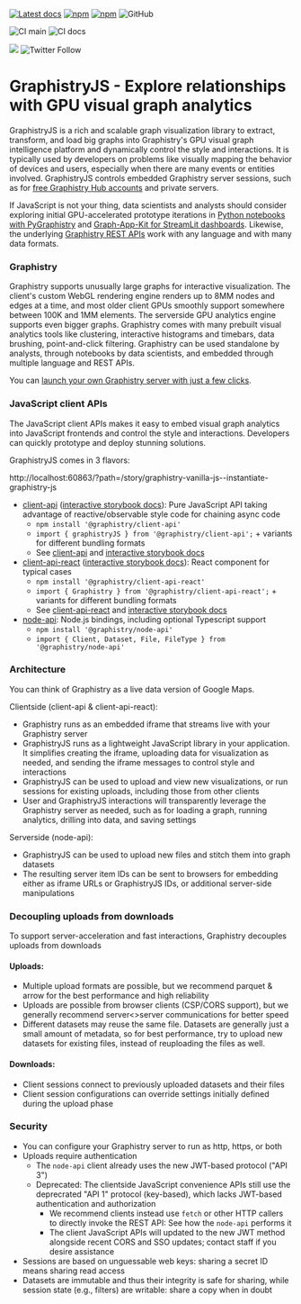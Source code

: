 [![Latest docs](https://img.shields.io/badge/docs-latest-brightgreen)](https://graphistry.github.io/graphistry-js/)
[![npm](https://img.shields.io/npm/v/@graphistry/client-api?label=%40graphistry%2Fclient-api&logo=npm)](https://www.npmjs.com/package/@graphistry/client-api)
[![npm](https://img.shields.io/npm/v/@graphistry/client-api?label=%40graphistry%2Fclient-api-react&logo=npm)](https://www.npmjs.com/package/@graphistry/client-api-react)
![GitHub](https://img.shields.io/github/license/graphistry/graphistry-js)

![CI main](https://github.com/graphistry/graphistry-js/workflows/CI/badge.svg) ![CI docs](https://github.com/graphistry/graphistry-js/workflows/Storybook/badge.svg)

[<img src="https://img.shields.io/badge/slack-Graphistry%20chat-yellow.svg?logo=slack">](https://join.slack.com/t/graphistry-community/shared_invite/zt-53ik36w2-fpP0Ibjbk7IJuVFIRSnr6g) 
![Twitter Follow](https://img.shields.io/twitter/follow/graphistry)


# GraphistryJS - Explore relationships with GPU visual graph analytics

GraphistryJS is a rich and scalable graph visualization library to extract, transform, and load big graphs into Graphistry's GPU visual graph intelligence platform and dynamically control the style and interactions. It is typically used by developers on problems like visually mapping the behavior of devices and users, especially when there are many events or entities involved.  GraphistryJS controls embedded Graphistry server sessions, such as for [free Graphistry Hub accounts](https://www.graphistry.com/get-started) and private servers.

If JavaScript is not your thing, data scientists and analysts should consider exploring initial GPU-accelerated prototype iterations in [Python notebooks with PyGraphistry](https://github.com/graphistry/pygraphistry) and [Graph-App-Kit for StreamLit dashboards](https://github.com/graphistry/graph-app-kit). Likewise, the underlying [Graphistry REST APIs](https://hub.graphistry.com/docs/api/) work with any language and with many data formats.

### Graphistry
Graphistry supports unusually large graphs for interactive visualization. The client's custom WebGL rendering engine renders up to 8MM nodes and edges at a time, and most older client GPUs smoothly support somewhere between 100K and 1MM elements. The serverside GPU analytics engine supports even bigger graphs. Graphistry comes with many prebuilt visual analytics tools like clustering, interactive histograms and timebars, data brushing, point-and-click filtering.  Graphistry can be used standalone by analysts, through notebooks by data scientists, and embedded through multiple language and REST APIs.

You can [launch your own Graphistry server with just a few clicks](https://www.graphistry.com/get-started).

### JavaScript client APIs
The JavaScript client APIs makes it easy to embed visual graph analytics into JavaScript frontends and control the style and interactions. Developers can quickly prototype and deploy stunning solutions.

GraphistryJS comes in 3 flavors:

http://localhost:60863/?path=/story/graphistry-vanilla-js--instantiate-graphistry-js

* [client-api](projects/client-api/README.md) ([interactive storybook docs](https://graphistry.github.io/graphistry-js/?path=/story/graphistry-vanilla-js)): Pure JavaScript API taking advantage of reactive/observable style code for chaining async code
  * `npm install '@graphistry/client-api'`
  * `import { graphistryJS } from '@graphistry/client-api';` + variants for different bundling formats
  *  See [client-api](projects/client-api/README.md) and [interactive storybook docs](https://graphistry.github.io/graphistry-js/?path=/story/graphistry-vanilla-js)
* [client-api-react](projects/client-api-react/README.md) ([interactive storybook docs](https://graphistry.github.io/graphistry-js/)): React component for typical cases
  * `npm install '@graphistry/client-api-react'`
  * `import { Graphistry } from '@graphistry/client-api-react';` + variants for different bundling formats
  * See [client-api-react](projects/client-api-react/README.md) and [interactive storybook docs](https://graphistry.github.io/graphistry-js/)
* [node-api](projects/node-api/README.md): Node.js bindings, including optional Typescript support
  * `npm install '@graphistry/node-api'`
  * `import { Client, Dataset, File, FileType } from '@graphistry/node-api'`

### Architecture

You can think of Graphistry as a live data version of Google Maps.

Clientside (client-api & client-api-react):

* Graphistry runs as an embedded iframe that streams live with your Graphistry server
* GraphistryJS runs as a lightweight JavaScript library in your application. It simplifies creating the iframe, uploading data for visualization as needed, and sending the iframe messages to control style and interactions
* GraphistryJS can be used to upload and view new visualizations, or run sessions for existing uploads, including those from other clients
* User and GraphistryJS interactions will transparently leverage the Graphistry server as needed, such as for loading a graph, running analytics, drilling into data, and saving settings

Serverside (node-api):

* GraphistryJS can be used to upload new files and stitch them into graph datasets
* The resulting server item IDs can be sent to browsers for embedding either as iframe URLs or GraphistryJS IDs, or additional server-side manipulations

### Decoupling uploads from downloads

To support server-acceleration and fast interactions, Graphistry decouples uploads from downloads

#### Uploads:

* Multiple upload formats are possible, but we recommend parquet & arrow for the best performance and high reliability
* Uploads are possible from browser clients (CSP/CORS support), but we generally recommend server<>server communications for better speed
* Different datasets may reuse the same file. Datasets are generally just a small amount of metadata, so for best performance, try to upload new datasets for existing files, instead of reuploading the files as well.

#### Downloads:

* Client sessions connect to previously uploaded datasets and their files
* Client session configurations can override settings initially defined during the upload phase

### Security

* You can configure your Graphistry server to run as http, https, or both
* Uploads require authentication
  * The `node-api` client already uses the new JWT-based protocol ("API 3")
  * Deprecated: The clientside JavaScript convenience APIs still use the deprecrated "API 1" protocol (key-based), which lacks JWT-based authentication and authorization
    * We recommend clients instead use `fetch` or other HTTP callers to directly invoke the REST API: See how the `node-api` performs it
    * The client JavaScript APIs will updated to the new JWT method alongside recent CORS and SSO updates; contact staff if you desire assistance
* Sessions are based on unguessable web keys: sharing a secret ID means sharing read access
* Datasets are immutable and thus their integrity is safe for sharing, while session state (e.g., filters) are writable: share a copy when in doubt
